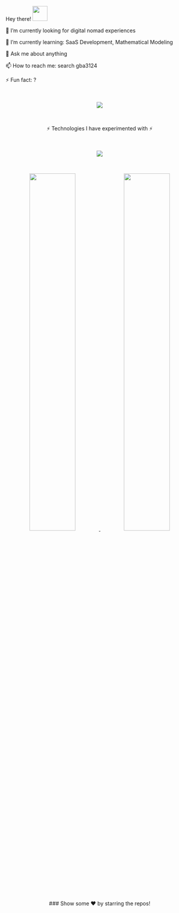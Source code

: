 Hey there! <img src="https://media.giphy.com/media/hvRJCLFzcasrR4ia7z/giphy.gif" width="40" height="40">

🔭 I’m currently looking for digital nomad experiences

🌱 I’m currently learning: SaaS Development, Mathematical Modeling

💬 Ask me about anything

📫 How to reach me: search gba3124

⚡ Fun fact: ?

<p align="center">
  &nbsp;
</p>

<div align="center">
  <p>
    <img align="center" src="https://github-readme-stats.vercel.app/api/top-langs/?username=gba3124&theme=dark&layout=compact" />
  </p>
  <p align="center">
    &nbsp;
  </p>
  <p align="center">
    ⚡ Technologies I have experimented with ⚡
  </p>
  <p align="center">
    &nbsp;
  </p>
  <p align="center">
    <a href="https://skillicons.dev">
      <img src="https://skillicons.dev/icons?i=arduino,cs,django,docker,express,fastapi,firebase,flask,gcp,githubactions,java,jenkins,matlab,mongodb,mysql,nextjs,nodejs,opencv,p5js,postgres,postman,py,pytorch,react,spring,sqlite,sklearn,tailwind,tensorflow,ubuntu" />
    </a>
  </p>
</div>

<p align="center">
  &nbsp;
</p>

<p align="center">
  <a href="https://abhigyantrips.dev/">
    <img width="49.5%" src="https://github-readme-stats.vercel.app/api?username=gba3124&show_icons=true&theme=dracula&hide_border=true" />
    <img width="49.5%" src="https://github-readme-streak-stats.herokuapp.com/?user=gba3124&theme=dracula&hide_border=true" />
  </a>
</p>
<div align="center">
  ### Show some ❤️ by starring the repos!
</div>
